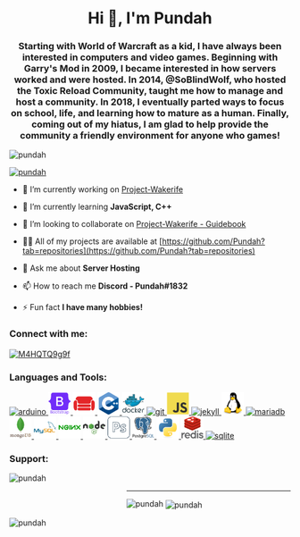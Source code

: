 <h1 align="center">Hi 👋, I'm Pundah</h1>
<h3 align="center">Starting with World of Warcraft as a kid, I have always been interested in computers and video games. Beginning with Garry's Mod in 2009, I became interested in how servers worked and were hosted. In 2014, @SoBlindWolf, who hosted the Toxic Reload Community, taught me how to manage and host a community. In 2018, I eventually parted ways to focus on school, life, and learning how to mature as a human. Finally, coming out of my hiatus, I am glad to help provide the community a friendly environment for anyone who games!</h3>

<p align="left"> <img src="https://komarev.com/ghpvc/?username=pundah&label=Profile%20views&color=0e75b6&style=flat" alt="pundah" /> </p>

<p align="left"> <a href="https://github.com/ryo-ma/github-profile-trophy"><img src="https://github-profile-trophy.vercel.app/?username=pundah" alt="pundah" /></a> </p>

- 🔭 I’m currently working on [Project-Wakerife](https://github.com/Pundah/Project-Wakerife)

- 🌱 I’m currently learning **JavaScript, C++**

- 👯 I’m looking to collaborate on [Project-Wakerife - Guidebook](https://github.com/Pundah/Wakerife-Guidebook)

- 👨‍💻 All of my projects are available at [https://github.com/Pundah?tab=repositories](https://github.com/Pundah?tab=repositories)

- 💬 Ask me about **Server Hosting**

- 📫 How to reach me **Discord - Pundah#1832**

- ⚡ Fun fact **I have many hobbies!**

<h3 align="left">Connect with me:</h3>
<p align="left">
<a href="https://discord.gg/M4HQTQ9g9f" target="blank"><img align="center" src="https://raw.githubusercontent.com/rahuldkjain/github-profile-readme-generator/master/src/images/icons/Social/discord.svg" alt="M4HQTQ9g9f" height="30" width="40" /></a>
</p>

<h3 align="left">Languages and Tools:</h3>
<p align="left"> <a href="https://www.arduino.cc/" target="_blank" rel="noreferrer"> <img src="https://cdn.worldvectorlogo.com/logos/arduino-1.svg" alt="arduino" width="40" height="40"/> </a> <a href="https://getbootstrap.com" target="_blank" rel="noreferrer"> <img src="https://raw.githubusercontent.com/devicons/devicon/master/icons/bootstrap/bootstrap-plain-wordmark.svg" alt="bootstrap" width="40" height="40"/> </a> <a href="https://couchdb.apache.org/" target="_blank" rel="noreferrer"> <img src="https://raw.githubusercontent.com/devicons/devicon/0d6c64dbbf311879f7d563bfc3ccf559f9ed111c/icons/couchdb/couchdb-original.svg" alt="couchdb" width="40" height="40"/> </a> <a href="https://www.w3schools.com/cpp/" target="_blank" rel="noreferrer"> <img src="https://raw.githubusercontent.com/devicons/devicon/master/icons/cplusplus/cplusplus-original.svg" alt="cplusplus" width="40" height="40"/> </a> <a href="https://www.docker.com/" target="_blank" rel="noreferrer"> <img src="https://raw.githubusercontent.com/devicons/devicon/master/icons/docker/docker-original-wordmark.svg" alt="docker" width="40" height="40"/> </a> <a href="https://git-scm.com/" target="_blank" rel="noreferrer"> <img src="https://www.vectorlogo.zone/logos/git-scm/git-scm-icon.svg" alt="git" width="40" height="40"/> </a> <a href="https://developer.mozilla.org/en-US/docs/Web/JavaScript" target="_blank" rel="noreferrer"> <img src="https://raw.githubusercontent.com/devicons/devicon/master/icons/javascript/javascript-original.svg" alt="javascript" width="40" height="40"/> </a> <a href="https://jekyllrb.com/" target="_blank" rel="noreferrer"> <img src="https://www.vectorlogo.zone/logos/jekyllrb/jekyllrb-icon.svg" alt="jekyll" width="40" height="40"/> </a> <a href="https://www.linux.org/" target="_blank" rel="noreferrer"> <img src="https://raw.githubusercontent.com/devicons/devicon/master/icons/linux/linux-original.svg" alt="linux" width="40" height="40"/> </a> <a href="https://mariadb.org/" target="_blank" rel="noreferrer"> <img src="https://www.vectorlogo.zone/logos/mariadb/mariadb-icon.svg" alt="mariadb" width="40" height="40"/> </a> <a href="https://www.mongodb.com/" target="_blank" rel="noreferrer"> <img src="https://raw.githubusercontent.com/devicons/devicon/master/icons/mongodb/mongodb-original-wordmark.svg" alt="mongodb" width="40" height="40"/> </a> <a href="https://www.mysql.com/" target="_blank" rel="noreferrer"> <img src="https://raw.githubusercontent.com/devicons/devicon/master/icons/mysql/mysql-original-wordmark.svg" alt="mysql" width="40" height="40"/> </a> <a href="https://www.nginx.com" target="_blank" rel="noreferrer"> <img src="https://raw.githubusercontent.com/devicons/devicon/master/icons/nginx/nginx-original.svg" alt="nginx" width="40" height="40"/> </a> <a href="https://nodejs.org" target="_blank" rel="noreferrer"> <img src="https://raw.githubusercontent.com/devicons/devicon/master/icons/nodejs/nodejs-original-wordmark.svg" alt="nodejs" width="40" height="40"/> </a> <a href="https://www.photoshop.com/en" target="_blank" rel="noreferrer"> <img src="https://raw.githubusercontent.com/devicons/devicon/master/icons/photoshop/photoshop-line.svg" alt="photoshop" width="40" height="40"/> </a> <a href="https://www.postgresql.org" target="_blank" rel="noreferrer"> <img src="https://raw.githubusercontent.com/devicons/devicon/master/icons/postgresql/postgresql-original-wordmark.svg" alt="postgresql" width="40" height="40"/> </a> <a href="https://www.python.org" target="_blank" rel="noreferrer"> <img src="https://raw.githubusercontent.com/devicons/devicon/master/icons/python/python-original.svg" alt="python" width="40" height="40"/> </a> <a href="https://redis.io" target="_blank" rel="noreferrer"> <img src="https://raw.githubusercontent.com/devicons/devicon/master/icons/redis/redis-original-wordmark.svg" alt="redis" width="40" height="40"/> </a> <a href="https://www.sqlite.org/" target="_blank" rel="noreferrer"> <img src="https://www.vectorlogo.zone/logos/sqlite/sqlite-icon.svg" alt="sqlite" width="40" height="40"/> </a> </p>

<h3 align="left">Support:</h3>
<p><a href="https://ko-fi.com/pundah"> <img align="left" src="https://cdn.ko-fi.com/cdn/kofi3.png?v=3" height="50" width="210" alt="pundah" /></a></p><br><be>

---

<p><img align="left" src="https://github-readme-stats.vercel.app/api/top-langs?username=pundah&show_icons=true&locale=en&layout=compact" alt="pundah" /></p>
<p>&nbsp;<img align="center" src="https://github-readme-stats.vercel.app/api?username=pundah&show_icons=true&locale=en" alt="pundah" /></p>
<p><img align="center" src="https://github-readme-streak-stats.herokuapp.com/?user=pundah&" alt="pundah" /></p>
